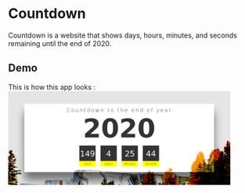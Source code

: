 # Countdown

Countdown is a website that shows days, hours, minutes, and seconds remaining until the end of 2020.

## Demo
This is how this app looks :
<img src="https://raw.githubusercontent.com/kevinadhiguna/countdown/master/demo/1.png" width="90%"></img>
